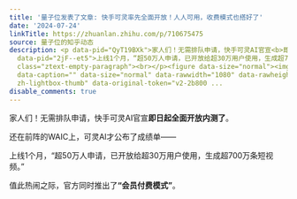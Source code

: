 ```yaml
---
title: '量子位发表了文章: 快手可灵率先全面开放！人人可用，收费模式也搭好了'
date: '2024-07-24'
linkTitle: https://zhuanlan.zhihu.com/p/710675475
source: 量子位的知乎动态
description: <p data-pid="QyT19BXk">家人们！无需排队申请，快手可灵AI官宣<b>即日起全面开放内测了</b>。</p><p data-pid="CrroQB-N">还在前阵的WAIC上，可灵AI才公布了成绩单——</p><p
  data-pid="2jF--et5">上线1个月，“超50万人申请，已开放给超30万用户使用，生成超700万条短视频。”</p><p data-pid="TnvuLWKu">值此热闹之际，官方同时推出了<b>“会员付费模式”</b>。</p><p
  class="ztext-empty-paragraph"><br></p><figure data-size="normal"><img src="https://pic2.zhimg.com/v2-2b80094a9878943a5b95b90825602f35.jpg"
  data-caption="" data-size="normal" data-rawwidth="1080" data-rawheight="574" class="origin_image
  zh-lightbox-thumb" data-original-token="v2-2b800 ...
disable_comments: true
---
```

<p data-pid="QyT19BXk">家人们！无需排队申请，快手可灵AI官宣<b>即日起全面开放内测了</b>。</p><p data-pid="CrroQB-N">还在前阵的WAIC上，可灵AI才公布了成绩单——</p><p data-pid="2jF--et5">上线1个月，“超50万人申请，已开放给超30万用户使用，生成超700万条短视频。”</p><p data-pid="TnvuLWKu">值此热闹之际，官方同时推出了<b>“会员付费模式”</b>。</p><p class="ztext-empty-paragraph"><br></p><figure data-size="normal"><img src="https://pic2.zhimg.com/v2-2b80094a9878943a5b95b90825602f35.jpg" data-caption="" data-size="normal" data-rawwidth="1080" data-rawheight="574" class="origin_image zh-lightbox-thumb" data-original-token="v2-2b800 ...